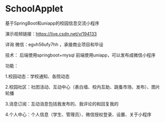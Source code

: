 # SchoolApplet
基于SpringBoot和uniapp的校园信息交流小程序

演示视频链接：https://live.csdn.net/v/194133

详询 微信：egvh56ufy7hh ，承接商业项目和毕设


技术：
后端使用springboot+mysql
前端使用uniapp，可以发布成微信小程序


功能：

1.校园动态：学校通知、各院动态

2.校园社区：社团活动、互动中心（表白墙、校内互助、跳蚤市场、发布）、图片轮播

3.消息订阅：互动消息包括我发布的、我评论的和回复我的

4.个人中心：个人信息（学生、管理员）、微信授权登录、设置、关于小程序

